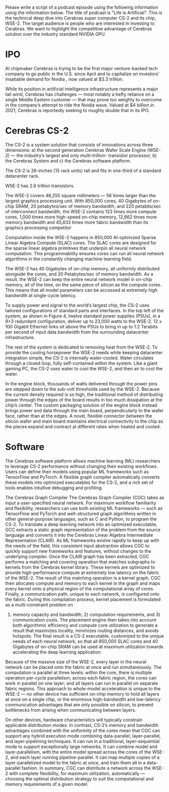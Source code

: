 Please write a script of a podcast episode using the following information using the information below. The title of podcast is "Life is Artificial". 
This is the technical deep dive into Cerabras super computer CS-2 and its chip, WSE-2. The target audience is people who are interested in investing to Cerabras. We want to highlight the competitive advantage of Cerebras solution over the industry standard NVIDIA GPU. 


# IPO

AI chipmaker Cerebras is trying to be the first major venture-backed tech company to go public in the U.S. since April and to capitalize on investors’ insatiable demand for Nvidia
, now valued at $3.3 trillion.

While its position in artificial intelligence infrastructure represents a major tail wind, Cerebras has challenges — most notably a hefty reliance on a single Middle Eastern customer — that may prove too weighty to overcome in the company’s attempt to ride the Nvidia wave. Valued at $4 billion in 2021, Cerebras is reportedly seeking to roughly double that in its IPO.

# Cerebras CS-2

The CS-2 is a system solution that consists of innovations across three dimensions: a) the second
generation Cerebras Wafer Scale Engine (WSE-2) — the industry’s largest and only multi-trillion-
transistor processor, b) the Cerebras System and c) the Cerebras software platform.

The CS-2 is 26-inches (15 rack units) tall and fits in one-third of a standard datacenter rack.

WSE-2 has 2.6 trillion transistors.

The WSE-2 covers 46,255 square millimeters — 56 times larger than the largest graphics processing unit.
With 850,000 cores, 40 Gigabytes of on-chip SRAM, 20 petabytes/sec of memory bandwidth, and 220
petabits/sec of interconnect bandwidth, the WSE-2 contains 123 times more compute cores, 1,000 times
more high-speed on-chip memory, 12,862 times more memory bandwidth and 45,833 times more fabric
bandwidth than its graphics processing competitor

Computation inside the WSE-2 happens in 850,000 AI-optimized Sparse Linear Algebra Compute
(SLAC) cores. The SLAC cores are designed for the sparse linear algebra primitives that underpin
all neural network computation. This programmability ensures cores can run all neural network
algorithms in the constantly changing machine learning field.

The WSE-2 has 40 Gigabytes of on-chip memory, all uniformly distributed alongside the cores, and
20 Petabytes/sec of memory bandwidth. As a result, the WSE-2 can keep the entire neural network
model in on-chip memory, all of the time, on the same piece of silicon as the compute cores. This
means that all model parameters can be accessed at extremely high bandwidth at single-cycle latency.

To supply power and signal to the world’s largest chip, the CS-2 uses tailored configurations of
standard parts and interfaces. In the top left of the system, as shown in Figure 4, twelve standard
power supplies (PSUs), in a 9+3 redundant configuration, deliver up to 23,000 watts to the WSE-2.
12 x 100 Gigabit Ethernet links sit above the PSUs to bring in up to 1.2 Terabits per second of
input data bandwidth from the surrounding datacenter infrastructure.

The rest of the system is dedicated to removing heat from the WSE-2. To provide the cooling
horsepower the WSE-2 needs while keeping datacenter integration simple, the CS-2 is internally
water-cooled. Water circulates through a closed loop, fully self-contained within the system. Like a
giant gaming PC, the CS-2 uses water to cool the WSE-2, and then air to cool the water.

In the engine block, thousands of watts delivered through the power pins are stepped down to the
sub-volt thresholds used by the WSE-2. Because the current density required is so high, the traditional
method of distributing power through the edges of the board results in too much dissipation at the
chip’s center. The custom packaging solution of the engine block instead brings power and data through
the main board, perpendicularly to the wafer face, rather than at the edges. A novel, flexible connector
between the silicon wafer and main board maintains electrical connectivity to the chip as the pieces
expand and contract at different rates when heated and cooled.

# Software

The Cerebras software platform allows machine learning (ML) researchers to leverage CS-2
performance without changing their existing workflows. Users can define their models using
popular ML frameworks such as TensorFlow and PyTorch. A flexible graph compiler automatically
converts these models into optimized executables for the CS-2, and a rich set of tools enables
intuitive debugging and profiling.

The Cerebras Graph Compiler
The Cerebras Graph Compiler (CGC) takes as input a user-specified neural network. For maximum
workflow familiarity and flexibility, researchers can use both existing ML frameworks — such as
TensorFlow and PyTorch and well-structured graph algorithms written in other general-purpose
languages, such as C and Python, to program the CS-2.
To translate a deep learning network into an optimized executable, GCC extracts a static graph
representation of the problem from the source language and converts it into the Cerebras Linear
Algebra Intermediate Representation (CLAIR). As ML frameworks evolve rapidly to keep up
with the needs of the field, this consistent input abstraction allows CGC to quickly support new
frameworks and features, without changes to the underlying compiler.
Once the CLAIR graph has been extracted, CGC performs a matching and covering operation that
matches subgraphs to kernels from the Cerebras kernel library. These kernels are optimized to
provide high-performance compute at extremely low latency on the fabric of the WSE-2. The result
of this matching operation is a kernel graph. CGC then allocates compute and memory to each
kernel in the graph and maps every kernel onto a physical region of the computational array of
cores. Finally, a communication path, unique to each network, is configured onto the fabric.
During this compilation process, kernel placement is formulated as a multi-constraint problem on
1) memory capacity and bandwidth, 2) computation requirements, and 3) communication costs.
The placement engine then takes into account both algorithmic efficiency and compute core
utilization to generate a result that maximizes locality, minimizes routing distances, and avoids
hotspots. The final result is a CS-2 executable, customized to the unique needs of each neural
network, so that all 850,000 SLAC cores and 40 Gigabytes of on-chip SRAM can be used at
maximum utilization towards accelerating the deep learning application.

Because of the massive size of the WSE-2, every layer in the neural network can be placed onto
the fabric at once and run simultaneously. The computation is parallel at three levels: within the
core, there is multiple operation per-cycle parallelism; across each fabric region, the cores can
work in parallel on one layer; and all layers can run in parallel on separate fabric regions. This
approach to whole-model acceleration is unique to the WSE-2 — no other device has sufficient
on-chip memory to hold all layers at once on a single chip, or the enormous high-bandwidth and
low-latency communication advantages that are only possible on silicon, to prevent bottlenecks
from arising when communicating between layers.

On other devices, hardware characteristics will typically constrain applicable distribution modes.
In contrast, CS-2’s memory and bandwidth advantages combined with the uniformity of the cores
mean that CGC can support any hybrid execution mode combining data-parallel, layer-parallel,
and layer-pipelining techniques. It can run in a traditional, layer-sequential mode to support
exceptionally large networks. It can combine model and layer-parallelism, with the entire model
spread across the cores of the WSE-2, and each layer running pipeline-parallel. It can map multiple
copies of a layer-parallelized model to the fabric at once, and train them all in a data-parallel
fashion. In summary, CGC can distribute a network across the WSE-2 with complete flexibility,
for maximum utilization, automatically — choosing the optimal distribution strategy to suit the
computational and memory requirements of a given model.
